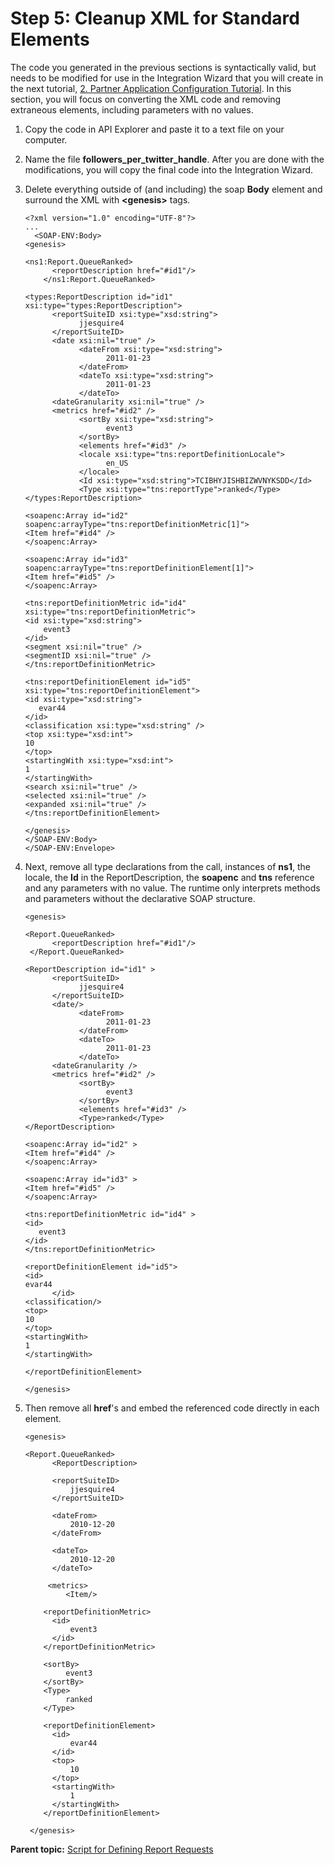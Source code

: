 # Step 5: Cleanup XML for Standard Elements

 

The code you generated in the previous sections is syntactically valid, but needs to be modified for use in the Integration Wizard that you will create in the next tutorial, [2. Partner Application Configuration Tutorial](c_Partner_Application_Configuration_for_Data_Connectors_Tutorial.md#). In this section, you will focus on converting the XML code and removing extraneous elements, including parameters with no values.

1.  Copy the code in API Explorer and paste it to a text file on your computer.
2.  Name the file **followers\_per\_twitter\_handle**. After you are done with the modifications, you will copy the final code into the Integration Wizard.
3.  Delete everything outside of \(and including\) the soap **Body** element and surround the XML with **<genesis\>** tags.

    ```
    <?xml version="1.0" encoding="UTF-8"?>
    ...
      <SOAP-ENV:Body>
    <genesis>
     
    <ns1:Report.QueueRanked>
          <reportDescription href="#id1"/>
        </ns1:Report.QueueRanked>
     
    <types:ReportDescription id="id1" xsi:type="types:ReportDescription">
          <reportSuiteID xsi:type="xsd:string">
                jjesquire4
          </reportSuiteID>
          <date xsi:nil="true" />
                <dateFrom xsi:type="xsd:string">
                      2011-01-23
                </dateFrom>
                <dateTo xsi:type="xsd:string">
                      2011-01-23
                </dateTo>
          <dateGranularity xsi:nil="true" />
          <metrics href="#id2" />
                <sortBy xsi:type="xsd:string">
                      event3
                </sortBy>
                <elements href="#id3" />
                <locale xsi:type="tns:reportDefinitionLocale">
                      en_US
                </locale>
                <Id xsi:type="xsd:string">TCIBHYJISHBIZWVNYKSDD</Id>
                <Type xsi:type="tns:reportType">ranked</Type>
    </types:ReportDescription>
     
    <soapenc:Array id="id2" soapenc:arrayType="tns:reportDefinitionMetric[1]">
    <Item href="#id4" />
    </soapenc:Array>
     
    <soapenc:Array id="id3" soapenc:arrayType="tns:reportDefinitionElement[1]">
    <Item href="#id5" />
    </soapenc:Array>
     
    <tns:reportDefinitionMetric id="id4" xsi:type="tns:reportDefinitionMetric">
    <id xsi:type="xsd:string">
        event3
    </id>
    <segment xsi:nil="true" />
    <segmentID xsi:nil="true" />
    </tns:reportDefinitionMetric>
     
    <tns:reportDefinitionElement id="id5" xsi:type="tns:reportDefinitionElement">
    <id xsi:type="xsd:string">
       evar44
    </id>
    <classification xsi:type="xsd:string" />
    <top xsi:type="xsd:int">
    10
    </top>
    <startingWith xsi:type="xsd:int">
    1
    </startingWith>
    <search xsi:nil="true" />
    <selected xsi:nil="true" />
    <expanded xsi:nil="true" />
    </tns:reportDefinitionElement>
     
    </genesis>
    </SOAP-ENV:Body>
    </SOAP-ENV:Envelope>
    ```

4.  Next, remove all type declarations from the call, instances of **ns1**, the locale, the **Id** in the ReportDescription, the **soapenc** and **tns** reference and any parameters with no value. The runtime only interprets methods and parameters without the declarative SOAP structure.

    ```
    <genesis>
     
    <Report.QueueRanked>
          <reportDescription href="#id1"/>
     </Report.QueueRanked>
     
    <ReportDescription id="id1" >
          <reportSuiteID>
                jjesquire4
          </reportSuiteID>
          <date/>
                <dateFrom>
                      2011-01-23
                </dateFrom>
                <dateTo>
                      2011-01-23
                </dateTo>
          <dateGranularity />
          <metrics href="#id2" />
                <sortBy>
                      event3
                </sortBy>
                <elements href="#id3" />
                <Type>ranked</Type>
    </ReportDescription>
     
    <soapenc:Array id="id2" >
    <Item href="#id4" />
    </soapenc:Array>
     
    <soapenc:Array id="id3" >
    <Item href="#id5" />
    </soapenc:Array>
     
    <tns:reportDefinitionMetric id="id4" >
    <id>
       event3
    </id>
    </tns:reportDefinitionMetric>
     
    <reportDefinitionElement id="id5">
    <id>
    evar44
          </id>
    <classification/>
    <top>
    10
    </top>
    <startingWith>
    1
    </startingWith>
     
    </reportDefinitionElement>
     
    </genesis>
    ```

5.  Then remove all **href**'s and embed the referenced code directly in each element.

    ```
    <genesis>
     
    <Report.QueueRanked>
          <ReportDescription>
         
          <reportSuiteID>
              jjesquire4
          </reportSuiteID>
         
          <dateFrom>
              2010-12-20
          </dateFrom>
         
          <dateTo>
              2010-12-20
          </dateTo>
         
         <metrics>
             <Item/>
     
        <reportDefinitionMetric>
          <id>
              event3
          </id>
        </reportDefinitionMetric>
       
        <sortBy>
             event3
        </sortBy>
        <Type>
             ranked
        </Type>
     
        <reportDefinitionElement>
          <id>
              evar44
          </id>
          <top>
              10
          </top>
          <startingWith>
              1
          </startingWith>
        </reportDefinitionElement>
     
     </genesis>
    ```


**Parent topic:** [Script for Defining Report Requests](c_define_report_requests.md)


